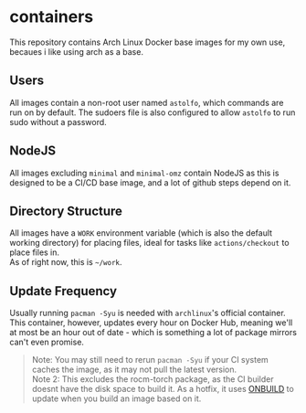 # containers

This repository contains Arch Linux Docker base images for my own use, becaues i like using arch as a base.

## Users

All images contain a non-root user named `astolfo`, which commands are run on by default. The sudoers file is also configured to allow `astolfo` to run sudo without a password.

## NodeJS

All images excluding `minimal` and `minimal-omz` contain NodeJS as this is designed to be a CI/CD base image, and a lot of github steps depend on it.

## Directory Structure

All images have a `WORK` environment variable (which is also the default working directory) for placing files, ideal for tasks like `actions/checkout` to place files in.<br/>
As of right now, this is `~/work`.

## Update Frequency

Usually running `pacman -Syu` is needed with `archlinux`'s official container. This container, however, updates every hour on Docker Hub, meaning we'll at most be an hour out of date - which is something a lot of package mirrors can't even promise.

> Note: You may still need to rerun `pacman -Syu` if your CI system caches the image, as it may not pull the latest version.<br/>
> Note 2: This excludes the rocm-torch package, as the CI builder doesnt have the disk space to build it. As a hotfix, it uses [ONBUILD](https://docs.docker.com/reference/dockerfile/#onbuild) to update when you build an image based on it.

